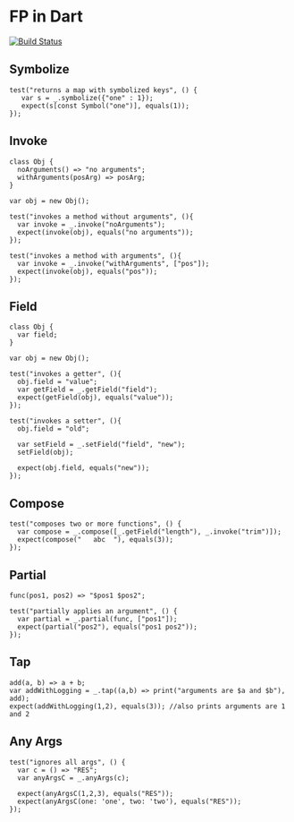 # FP in Dart

[![Build Status](https://drone.io/github.com/vsavkin/fpdart/status.png)](https://drone.io/github.com/vsavkin/fpdart/latest)

## Symbolize

    test("returns a map with symbolized keys", () {
       var s = _.symbolize({"one" : 1});
       expect(s[const Symbol("one")], equals(1));
    });

## Invoke

    class Obj {
      noArguments() => "no arguments";
      withArguments(posArg) => posArg;
    }

    var obj = new Obj();

    test("invokes a method without arguments", (){
      var invoke = _.invoke("noArguments");
      expect(invoke(obj), equals("no arguments"));
    });

    test("invokes a method with arguments", (){
      var invoke = _.invoke("withArguments", ["pos"]);
      expect(invoke(obj), equals("pos"));
    });

## Field

    class Obj {
      var field;
    }

    var obj = new Obj();

    test("invokes a getter", (){
      obj.field = "value";
      var getField = _.getField("field");
      expect(getField(obj), equals("value"));
    });

    test("invokes a setter", (){
      obj.field = "old";

      var setField = _.setField("field", "new");
      setField(obj);

      expect(obj.field, equals("new"));
    });

## Compose

    test("composes two or more functions", () {
      var compose = _.compose([_.getField("length"), _.invoke("trim")]);
      expect(compose("   abc  "), equals(3));
    });

## Partial

    func(pos1, pos2) => "$pos1 $pos2";

    test("partially applies an argument", () {
      var partial = _.partial(func, ["pos1"]);
      expect(partial("pos2"), equals("pos1 pos2"));
    });

## Tap

    add(a, b) => a + b;
    var addWithLogging = _.tap((a,b) => print("arguments are $a and $b"), add);
    expect(addWithLogging(1,2), equals(3)); //also prints arguments are 1 and 2

## Any Args

    test("ignores all args", () {
      var c = () => "RES";
      var anyArgsC = _.anyArgs(c);

      expect(anyArgsC(1,2,3), equals("RES"));
      expect(anyArgsC(one: 'one', two: 'two'), equals("RES"));
    });
